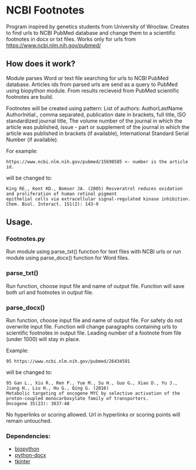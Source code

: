 # NCBI Footnotes
Program inspired by genetics students from University of Wrocław.
Creates to find urls to NCBI PubMed database and change them to a scientific footnotes in docx or txt files.
Works only for urls from https://www.ncbi.nlm.nih.gov/pubmed/

## How does it work?
Module parses Word or text file searching for urls to NCBI PubMed database.
Articles ids from parsed urls are send as a query to PubMed using biopython module.
From results recieveid from PubMed scientific footnotes are build.

Footnotes will be created using pattern:
List of authors: AuthorLastName AuthorInitial., comma separated, publication date in brackets, full title,
ISO standardized journal title, The volume number of the journal in which the article was published,
issue - part or supplement of the journal in which the article was published in brackets (if available),
International Standard Serial Number (if available).

For example:
```
https://www.ncbi.nlm.nih.gov/pubmed/15698585 <- number is the article id.
```
will be changed to:
```
King RE., Kent KD., Bomser JA. (2005) Resveratrol reduces oxidation and proliferation of human retinal pigment
epithelial cells via extracellular signal-regulated kinase inhibition. Chem. Biol. Interact. 151(2): 143-9
```

## Usage.
### Footnotes.py
Run module using parse_txt() function for text files with NCBI urls or
run module using parse_docx() function for Word files.

### parse_txt()
Run function, choose input file and name of output file.
Function will save both url and footnotes in output file.

### parse_docx()
Run function, choose input file and name of output file. For safety do not overwrite input file.
Function will change paragraphs containing urls to scientific footnotes in output file.
Leading number of a footnote from file (under 1000) will stay in place.

Example:
```
95 https://www.ncbi.nlm.nih.gov/pubmed/26434591
```
will be changed to:
```
95 Gan L., Xiu R., Ren P., Yue M., Su H., Guo G., Xiao D., Yu J., Jiang H., Liu H., Hu G., Qing G. (2016)
Metabolic targeting of oncogene MYC by selective activation of the proton-coupled monocarboxylate family of transporters.
Oncogene 35(23): 3037-48
```
No hyperlinks or scoring allowed. Url in hyperlinks or scoring points will remain untouched.

### Dependencies:
* [biopython](https://github.com/biopython)
* [python-docx](https://python-docx.readthedocs.io/en/latest/)
* [tkinter](https://wiki.python.org/moin/TkInter)
